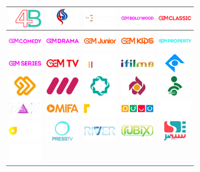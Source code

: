 | ![](https://raw.githubusercontent.com/RevGear/logo/master/Countries/IR/24B.png)| ![](https://raw.githubusercontent.com/RevGear/logo/master/Countries/IR/AlAlam.png)| ![](https://raw.githubusercontent.com/RevGear/logo/master/Countries/IR/GEMArabia.png)| ![](https://raw.githubusercontent.com/RevGear/logo/master/Countries/IR/GEMBollywood.png)| ![](https://raw.githubusercontent.com/RevGear/logo/master/Countries/IR/GEMClassic.png)| 
|:---:|:---:|:---:|:---:|:---:| 
| ![](https://raw.githubusercontent.com/RevGear/logo/master/Countries/IR/GEMComedy.png)| ![](https://raw.githubusercontent.com/RevGear/logo/master/Countries/IR/GEMDrama.png)| ![](https://raw.githubusercontent.com/RevGear/logo/master/Countries/IR/GEMJunior.png)| ![](https://raw.githubusercontent.com/RevGear/logo/master/Countries/IR/GEMKids.png)| ![](https://raw.githubusercontent.com/RevGear/logo/master/Countries/IR/GEMProperty.png)| 
| ![](https://raw.githubusercontent.com/RevGear/logo/master/Countries/IR/GEMSeries.png)| ![](https://raw.githubusercontent.com/RevGear/logo/master/Countries/IR/GEMTV.png)| ![](https://raw.githubusercontent.com/RevGear/logo/master/Countries/IR/HispanTV.png)| ![](https://raw.githubusercontent.com/RevGear/logo/master/Countries/IR/iFilm2.png)| ![](https://raw.githubusercontent.com/RevGear/logo/master/Countries/IR/IRIB1.png)| 
| ![](https://raw.githubusercontent.com/RevGear/logo/master/Countries/IR/IRIB2.png)| ![](https://raw.githubusercontent.com/RevGear/logo/master/Countries/IR/IRIB3.png)| ![](https://raw.githubusercontent.com/RevGear/logo/master/Countries/IR/IRIB4.png)| ![](https://raw.githubusercontent.com/RevGear/logo/master/Countries/IR/IRIB5.png)| ![](https://raw.githubusercontent.com/RevGear/logo/master/Countries/IR/IRINN.png)| 
| ![](https://raw.githubusercontent.com/RevGear/logo/master/Countries/IR/Maxx.png)| ![](https://raw.githubusercontent.com/RevGear/logo/master/Countries/IR/Mifa.png)| ![](https://raw.githubusercontent.com/RevGear/logo/master/Countries/IR/ModernEconomy.png)| ![](https://raw.githubusercontent.com/RevGear/logo/master/Countries/IR/Nasim.png)| ![](https://raw.githubusercontent.com/RevGear/logo/master/Countries/IR/Navahang.png)| 
| ![](https://raw.githubusercontent.com/RevGear/logo/master/Countries/IR/Onyx.png)| ![](https://raw.githubusercontent.com/RevGear/logo/master/Countries/IR/PressTV.png)| ![](https://raw.githubusercontent.com/RevGear/logo/master/Countries/IR/River.png)| ![](https://raw.githubusercontent.com/RevGear/logo/master/Countries/IR/Rubix.png)| ![](https://raw.githubusercontent.com/RevGear/logo/master/Countries/IR/Sepehr.png)| 
| ![](https://raw.githubusercontent.com/RevGear/logo/master/Countries/IR/Tamasha.png) | 
